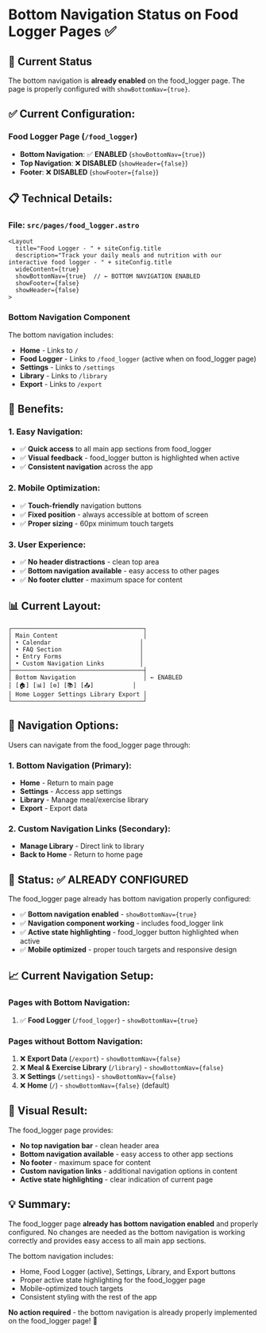 # Bottom Navigation Status on Food Logger Pages ✅

## 🎉 **Current Status**

The bottom navigation is **already enabled** on the food_logger page. The page is properly configured with `showBottomNav={true}`.

## ✅ **Current Configuration:**

### **Food Logger Page (`/food_logger`)**
- **Bottom Navigation**: ✅ **ENABLED** (`showBottomNav={true}`)
- **Top Navigation**: ❌ **DISABLED** (`showHeader={false}`)
- **Footer**: ❌ **DISABLED** (`showFooter={false}`)

## 📋 **Technical Details:**

### **File: `src/pages/food_logger.astro`**
```astro
<Layout
  title="Food Logger - " + siteConfig.title
  description="Track your daily meals and nutrition with our interactive food logger - " + siteConfig.title
  wideContent={true}
  showBottomNav={true}  // ← BOTTOM NAVIGATION ENABLED
  showFooter={false}
  showHeader={false}
>
```

### **Bottom Navigation Component**
The bottom navigation includes:
- **Home** - Links to `/`
- **Food Logger** - Links to `/food_logger` (active when on food_logger page)
- **Settings** - Links to `/settings`
- **Library** - Links to `/library`
- **Export** - Links to `/export`

## 🎯 **Benefits:**

### **1. Easy Navigation:**
- ✅ **Quick access** to all main app sections from food_logger
- ✅ **Visual feedback** - food_logger button is highlighted when active
- ✅ **Consistent navigation** across the app

### **2. Mobile Optimization:**
- ✅ **Touch-friendly** navigation buttons
- ✅ **Fixed position** - always accessible at bottom of screen
- ✅ **Proper sizing** - 60px minimum touch targets

### **3. User Experience:**
- ✅ **No header distractions** - clean top area
- ✅ **Bottom navigation available** - easy access to other pages
- ✅ **No footer clutter** - maximum space for content

## 📊 **Current Layout:**

```
┌─────────────────────────────────────┐
│ Main Content                        │
│ • Calendar                         │
│ • FAQ Section                      │
│ • Entry Forms                      │
│ • Custom Navigation Links          │
├─────────────────────────────────────┤
│ Bottom Navigation                   │ ← ENABLED
│ [🏠] [📊] [⚙️] [📚] [📤]           │
│ Home Logger Settings Library Export │
└─────────────────────────────────────┘
```

## 🔧 **Navigation Options:**

Users can navigate from the food_logger page through:

### **1. Bottom Navigation (Primary):**
- **Home** - Return to main page
- **Settings** - Access app settings
- **Library** - Manage meal/exercise library
- **Export** - Export data

### **2. Custom Navigation Links (Secondary):**
- **Manage Library** - Direct link to library
- **Back to Home** - Return to home page

## 🚀 **Status: ✅ ALREADY CONFIGURED**

The food_logger page already has bottom navigation properly configured:
- ✅ **Bottom navigation enabled** - `showBottomNav={true}`
- ✅ **Navigation component working** - includes food_logger link
- ✅ **Active state highlighting** - food_logger button highlighted when active
- ✅ **Mobile optimized** - proper touch targets and responsive design

## 📈 **Current Navigation Setup:**

### **Pages with Bottom Navigation:**
1. ✅ **Food Logger** (`/food_logger`) - `showBottomNav={true}`

### **Pages without Bottom Navigation:**
1. ❌ **Export Data** (`/export`) - `showBottomNav={false}`
2. ❌ **Meal & Exercise Library** (`/library`) - `showBottomNav={false}`
3. ❌ **Settings** (`/settings`) - `showBottomNav={false}`
4. ❌ **Home** (`/`) - `showBottomNav={false}` (default)

## 🎨 **Visual Result:**

The food_logger page provides:
- **No top navigation bar** - clean header area
- **Bottom navigation available** - easy access to other app sections
- **No footer** - maximum space for content
- **Custom navigation links** - additional navigation options in content
- **Active state highlighting** - clear indication of current page

## 💡 **Summary:**

The food_logger page **already has bottom navigation enabled** and properly configured. No changes are needed as the bottom navigation is working correctly and provides easy access to all main app sections.

The bottom navigation includes:
- Home, Food Logger (active), Settings, Library, and Export buttons
- Proper active state highlighting for the food_logger page
- Mobile-optimized touch targets
- Consistent styling with the rest of the app

**No action required** - the bottom navigation is already properly implemented on the food_logger page! 🎉











